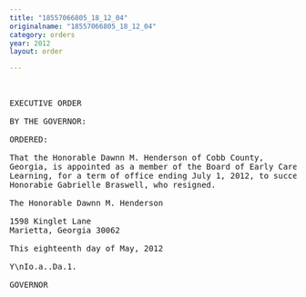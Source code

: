 ```yaml
---
title: "18557066805_18_12_04"
originalname: "18557066805_18_12_04"
category: orders
year: 2012
layout: order

---
```

<pre>
 

EXECUTIVE ORDER

BY THE GOVERNOR:

ORDERED:

That the Honorable Dawnn M. Henderson of Cobb County,
Georgia, is appointed as a member of the Board of Early Care and
Learning, for a term of office ending July 1, 2012, to succeed the
Honorabie Gabrielle Braswell, who resigned.

The Honorable Dawnn M. Henderson

1598 Kinglet Lane
Marietta, Georgia 30062

This eighteenth day of May, 2012

Y\nIo.a..Da.1.

GOVERNOR

</pre>
